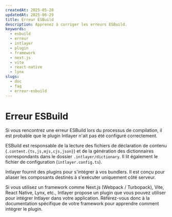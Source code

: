 ```yaml
---
createdAt: 2025-05-20
updatedAt: 2025-06-29
title: Erreur ESBuild
description: Apprenez à corriger les erreurs ESBuild.
keywords:
  - esbuild
  - erreur
  - intlayer
  - plugin
  - framework
  - next.js
  - vite
  - react-native
  - lynx
slugs:
  - doc
  - faq
  - erreur-esbuild
---
```


# Erreur ESBuild

Si vous rencontrez une erreur ESBuild lors du processus de compilation, il est probable que le plugin Intlayer n'ait pas été configuré correctement.

ESBuild est responsable de la lecture des fichiers de déclaration de contenu (`.content.{ts,js,mjs,cjs,json}`) et de la génération des dictionnaires correspondants dans le dossier `.intlayer/dictionary`. Il lit également le fichier de configuration (`intlayer.config.ts`).

Intlayer fournit des plugins pour s'intégrer à vos bundlers. Il est conçu pour aliaser les composants destinés à s'exécuter uniquement côté serveur.

Si vous utilisez un framework comme Next.js (Webpack / Turbopack), Vite, React Native, Lynx, etc., Intlayer propose un plugin que vous pouvez utiliser pour intégrer Intlayer dans votre application. Référez-vous donc à la documentation spécifique de votre framework pour apprendre comment intégrer le plugin.
